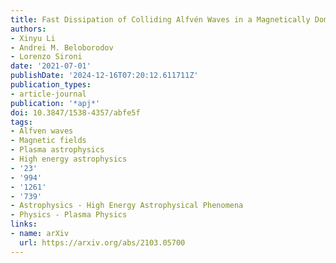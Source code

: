```yaml
---
title: Fast Dissipation of Colliding Alfvén Waves in a Magnetically Dominated Plasma
authors:
- Xinyu Li
- Andrei M. Beloborodov
- Lorenzo Sironi
date: '2021-07-01'
publishDate: '2024-12-16T07:20:12.611711Z'
publication_types:
- article-journal
publication: '*apj*'
doi: 10.3847/1538-4357/abfe5f
tags:
- Alfven waves
- Magnetic fields
- Plasma astrophysics
- High energy astrophysics
- '23'
- '994'
- '1261'
- '739'
- Astrophysics - High Energy Astrophysical Phenomena
- Physics - Plasma Physics
links:
- name: arXiv
  url: https://arxiv.org/abs/2103.05700
---
```

